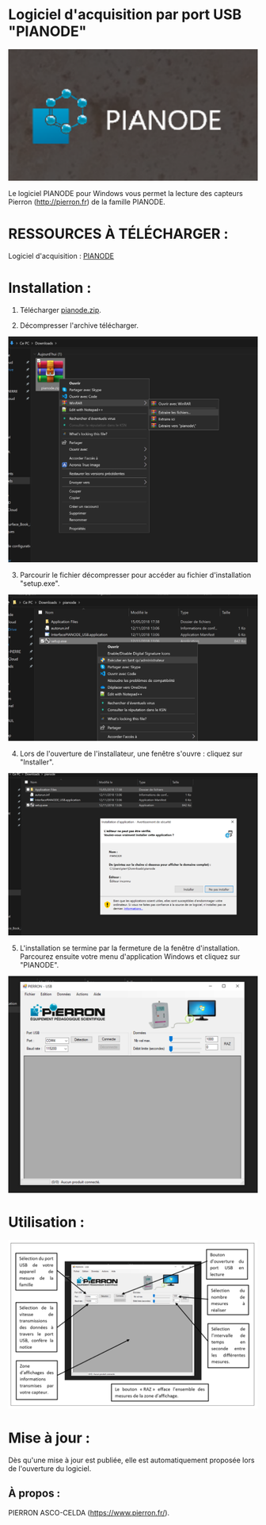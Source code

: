 # Logiciel d'acquisition par port USB "PIANODE"

![PIANODE-Logo](/img/L-pianode.png)

Le logiciel PIANODE pour Windows vous permet la lecture des capteurs Pierron (http://pierron.fr) de la famille PIANODE.

# RESSOURCES À TÉLÉCHARGER :

Logiciel d'acquisition : [PIANODE](https://github.com/pierron-asco-celda/PIANODE/releases/latest)

# Installation :

1. Télécharger [pianode.zip](https://github.com/pierron-asco-celda/PIANODE/releases/latest).

2. Décompresser l'archive télécharger.

![PIANODE-E1](/img/E1-pianode.png)

3. Parcourir le fichier décompresser pour accéder au fichier d'installation "setup.exe".

![PIANODE-E2](/img/E2-pianode.png)

4. Lors de l'ouverture de l'installateur, une fenêtre s'ouvre : cliquez sur "Installer". 

![PIANODE-E3](/img/E3-pianode.png)

5. L'installation se termine par la fermeture de la fenêtre d'installation. Parcourez ensuite votre menu d'application Windows et cliquez sur "PIANODE".

![PIANODE-E4](/img/E4-pianode.png)

# Utilisation :

![PIANODE-E5](/img/E5-pianode.png)


# Mise à jour :

Dès qu'une mise à jour est publiée, elle est automatiquement proposée lors de l'ouverture du logiciel.

## À propos :

PIERRON ASCO-CELDA (https://www.pierron.fr/).


